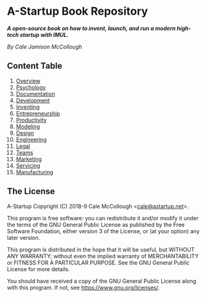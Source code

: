 # A-Startup Book Repository

***A open-source book on how to invent, launch, and run a modern high-tech startup with IMUL.***

*By Cale Jamison McCollough*

## Content Table

1. [Overview](overview/readme.md)
1. [Psychology](psychology/readme.md)
1. [Documentation](documentation/readme.md)
1. [Development](development/readme.md)
1. [Inventing](inventing/readme.md)
1. [Entrepreneurship](entrepreneurship/readme.md)
1. [Productivity](productivity/readme.md)
1. [Modeling](modeling/readme.md)
1. [Design](design/readme.md)
1. [Engineering](engineering/readme.md)
1. [Legal](Legal/readme.md)
1. [Teams](teams/readme.md)
1. [Marketing](marketing/readme.md)
1. [Servicing](servicing/readme.md)
1. [Manufacturing](manufacturing/readme.md)

## The License

A-Startup Copyright (C) 2018-9 Cale McCollough <<cale@astartup.net>>.

This program is free software: you can redistribute it and/or modify it under the terms of the GNU General Public License as published by the Free Software Foundation, either version 3 of the License, or (at your option) any later version.

This program is distributed in the hope that it will be useful, but WITHOUT ANY WARRANTY; without even the implied warranty of MERCHANTABILITY or FITNESS FOR A PARTICULAR PURPOSE. See the GNU General Public License for more details.

You should have received a copy of the GNU General Public License along with this program.  If not, see <https://www.gnu.org/licenses/>.
